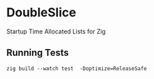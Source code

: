 # DoubleSlice

Startup Time Allocated Lists for Zig

## Running Tests

`zig build --watch test  -Doptimize=ReleaseSafe`
